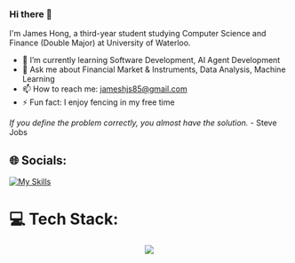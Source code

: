 ### Hi there 👋

I'm James Hong, a third-year student studying Computer Science and Finance (Double Major) at University of Waterloo.

- 🌱 I’m currently learning Software Development, AI Agent Development
- 💬 Ask me about Financial Market & Instruments, Data Analysis, Machine Learning
- 📫 How to reach me: jameshjs85@gmail.com
- ⚡ Fun fact: I enjoy fencing in my free time

*If you define the problem correctly, you almost have the solution.* - Steve Jobs

<!--
**jameshjs/jameshjs** is a ✨ _special_ ✨ repository because its `README.md` (this file) appears on your GitHub profile.

Here are some ideas to get you started:

- 🔭 I’m currently working on ...
- 🌱 I’m currently learning ...
- 👯 I’m looking to collaborate on ...
- 🤔 I’m looking for help with ...
- 💬 Ask me about ...
- 📫 How to reach me: ...
- 😄 Pronouns: ...
- ⚡ Fun fact: ...
-->

## 🌐 Socials:
[![My Skills](https://skillicons.dev/icons?i=linkedin&theme=light)](https://linkedin.com/in/https://www.linkedin.com/in/james-hong-256571204/)

# 💻 Tech Stack:
<p align="center">
  <a href="https://skillicons.dev">
    <img src="https://skillicons.dev/icons?i=py,cpp,js,tensorflow,sklearn,opencv,nodejs,mysql,html,mongodb,linux,react,flask,fastapi,django,docker,github,c,r,selenium,php,swift,svelte,tailwind,aws,anaconda" />
  </a>
</p>

